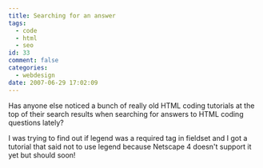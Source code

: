 ```yaml
---
title: Searching for an answer
tags:
  - code
  - html
  - seo
id: 33
comment: false
categories:
  - webdesign
date: 2007-06-29 17:02:09
---
```


Has anyone else noticed a bunch of really old HTML coding tutorials at the top of their search results when searching for answers to HTML coding questions lately?

I was trying to find out if legend was a required tag in fieldset and I got a tutorial that said not to use legend because Netscape 4 doesn't support it yet but should soon!